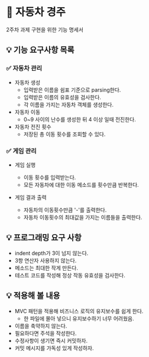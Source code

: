 # 🚗 자동차 경주
2주차 과제 구현을 위한 기능 명세서

## 💡  기능 요구사항 목록

### ✅ 자동차 관리

- 자동차 생성
  - 입력받은 이름을 쉼표 기준으로 parsing한다.
  - 입력받은 이름의 유효성을 검사한다.
  - 각 이름을 가지는 자동차 객체를 생성한다.
- 자동차 이동
  - 0~9 사이의 난수를 생성한 뒤 4 이상 일때 전진한다.
- 자동차 전진 횟수
  - 저장된 총 이동 횟수를 조회할 수 있다.

### ✅ 게임 관리

- 게임 실행
  - 이동 횟수를 입력받는다.
  - 모든 자동차에 대한 이동 메소드를 횟수만큼 반복한다.

- 게임 결과 출력
  - 자동차의 이동횟수만큼 '-'를 출력한다.
  - 자동차 이동횟수의 최대값을 가지는 이름들을 출력한다.


##  💡 프로그래밍 요구 사항
- indent depth가 3이 넘지 않는다.
- 3항 연산자 사용하지 않는다.
- 메소드는 최대한 작게 만든다.
- 테스트 코드를 작성해 정상 작동 유효성을 검사한다.

## 💡  적용해 볼 내용
- MVC 패턴을 적용해 비즈니스 로직의 유지보수를 쉽게 한다.
  - 한 파일에 몰아 넣으니 유지보수하기 너무 어려웠음.
- 이름을 축약하지 않는다.
- 필요하다면 주석을 작성한다.
- 수정사항이 생기면 즉시 커밋하자.
- 커밋 메시지를 가독성 있게 작성하자.
